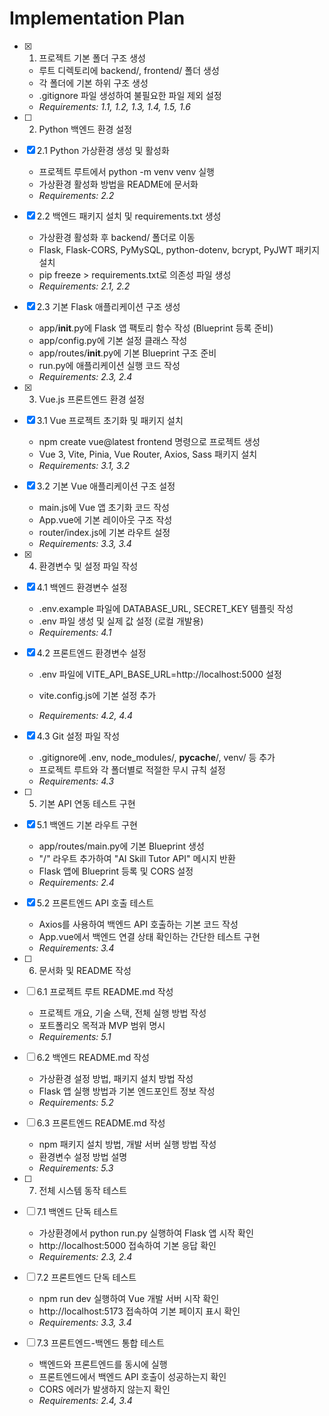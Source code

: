 # Implementation Plan

- [x] 1. 프로젝트 기본 폴더 구조 생성





  - 루트 디렉토리에 backend/, frontend/ 폴더 생성
  - 각 폴더에 기본 하위 구조 생성
  - .gitignore 파일 생성하여 불필요한 파일 제외 설정
  - _Requirements: 1.1, 1.2, 1.3, 1.4, 1.5, 1.6_

- [ ] 2. Python 백엔드 환경 설정
- [x] 2.1 Python 가상환경 생성 및 활성화





  - 프로젝트 루트에서 python -m venv venv 실행
  - 가상환경 활성화 방법을 README에 문서화
  - _Requirements: 2.2_

- [x] 2.2 백엔드 패키지 설치 및 requirements.txt 생성





  - 가상환경 활성화 후 backend/ 폴더로 이동
  - Flask, Flask-CORS, PyMySQL, python-dotenv, bcrypt, PyJWT 패키지 설치
  - pip freeze > requirements.txt로 의존성 파일 생성
  - _Requirements: 2.1, 2.2_

- [x] 2.3 기본 Flask 애플리케이션 구조 생성






  - app/__init__.py에 Flask 앱 팩토리 함수 작성 (Blueprint 등록 준비)
  - app/config.py에 기본 설정 클래스 작성
  - app/routes/__init__.py에 기본 Blueprint 구조 준비
  - run.py에 애플리케이션 실행 코드 작성
  - _Requirements: 2.3, 2.4_

- [x] 3. Vue.js 프론트엔드 환경 설정






- [x] 3.1 Vue 프로젝트 초기화 및 패키지 설치


  - npm create vue@latest frontend 명령으로 프로젝트 생성
  - Vue 3, Vite, Pinia, Vue Router, Axios, Sass 패키지 설치
  - _Requirements: 3.1, 3.2_


- [x] 3.2 기본 Vue 애플리케이션 구조 설정


  - main.js에 Vue 앱 초기화 코드 작성
  - App.vue에 기본 레이아웃 구조 작성
  - router/index.js에 기본 라우트 설정
  - _Requirements: 3.3, 3.4_

- [x] 4. 환경변수 및 설정 파일 작성





- [x] 4.1 백엔드 환경변수 설정


  - .env.example 파일에 DATABASE_URL, SECRET_KEY 템플릿 작성
  - .env 파일 생성 및 실제 값 설정 (로컬 개발용)
  - _Requirements: 4.1_



- [x] 4.2 프론트엔드 환경변수 설정

  - .env 파일에 VITE_API_BASE_URL=http://localhost:5000 설정
  - vite.config.js에 기본 설정 추가


  - _Requirements: 4.2, 4.4_

- [x] 4.3 Git 설정 파일 작성


  - .gitignore에 .env, node_modules/, __pycache__/, venv/ 등 추가
  - 프로젝트 루트와 각 폴더별로 적절한 무시 규칙 설정
  - _Requirements: 4.3_

- [ ] 5. 기본 API 연동 테스트 구현
- [x] 5.1 백엔드 기본 라우트 구현






  - app/routes/main.py에 기본 Blueprint 생성
  - "/" 라우트 추가하여 "AI Skill Tutor API" 메시지 반환
  - Flask 앱에 Blueprint 등록 및 CORS 설정
  - _Requirements: 2.4_

- [x] 5.2 프론트엔드 API 호출 테스트





  - Axios를 사용하여 백엔드 API 호출하는 기본 코드 작성
  - App.vue에서 백엔드 연결 상태 확인하는 간단한 테스트 구현
  - _Requirements: 3.4_

- [ ] 6. 문서화 및 README 작성
- [ ] 6.1 프로젝트 루트 README.md 작성
  - 프로젝트 개요, 기술 스택, 전체 실행 방법 작성
  - 포트폴리오 목적과 MVP 범위 명시
  - _Requirements: 5.1_

- [ ] 6.2 백엔드 README.md 작성
  - 가상환경 설정 방법, 패키지 설치 방법 작성
  - Flask 앱 실행 방법과 기본 엔드포인트 정보 작성
  - _Requirements: 5.2_

- [ ] 6.3 프론트엔드 README.md 작성
  - npm 패키지 설치 방법, 개발 서버 실행 방법 작성
  - 환경변수 설정 방법 설명
  - _Requirements: 5.3_

- [ ] 7. 전체 시스템 동작 테스트
- [ ] 7.1 백엔드 단독 테스트
  - 가상환경에서 python run.py 실행하여 Flask 앱 시작 확인
  - http://localhost:5000 접속하여 기본 응답 확인
  - _Requirements: 2.3, 2.4_

- [ ] 7.2 프론트엔드 단독 테스트
  - npm run dev 실행하여 Vue 개발 서버 시작 확인
  - http://localhost:5173 접속하여 기본 페이지 표시 확인
  - _Requirements: 3.3, 3.4_

- [ ] 7.3 프론트엔드-백엔드 통합 테스트
  - 백엔드와 프론트엔드를 동시에 실행
  - 프론트엔드에서 백엔드 API 호출이 성공하는지 확인
  - CORS 에러가 발생하지 않는지 확인
  - _Requirements: 2.4, 3.4_
